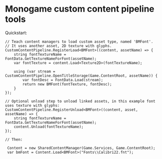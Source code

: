 ﻿# Monogame custom content pipeline tools

Quickstart:

	// Teach content managers to load custom asset type, named 'BMFont'.
	// It uses another asset, 2D texture with glyphs.
	CustomContentPipeline.RegisterLoad<BMFont>((content, assetName) => {
        string fontTextureName = FontData.GetTextureNameForFont(assetName);
        var fontTexture = content.Load<Texture2D>(fontTextureName);

        using (var stream = CustomContentPipeline.OpenTitleStorage(Game.ContentRoot, assetName)) {
            var fontDesc = FontData.Load(stream);
            return new BMFont(fontTexture, fontDesc);
        }
    });

	// Optional unload step to unload linked assets, in this example font uses texture with glyphs:
    CustomContentPipeline.RegisterUnload<BMFont>((content, asset, assetName) => {
        string fontTextureName = FontData.GetTextureNameForFont(assetName);
        content.Unload(fontTextureName);
    });

	// Then:

	 Content = new SharedContentManager(Game.Services, Game.ContentRoot);
	 var bmFont = Content.Load<BMFont>("Fonts\\Calibri22.fnt");